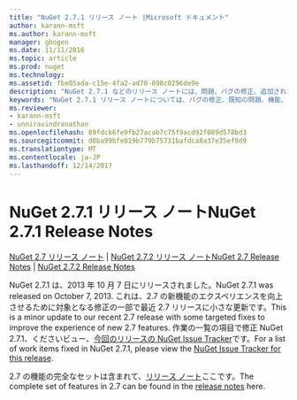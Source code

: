 ```yaml
---
title: "NuGet 2.7.1 リリース ノート |Microsoft ドキュメント"
author: karann-msft
ms.author: karann-msft
manager: ghogen
ms.date: 11/11/2016
ms.topic: article
ms.prod: nuget
ms.technology: 
ms.assetid: fbe05ada-c15e-4fa2-ad70-898c0296de9e
description: "NuGet 2.7.1 などのリリース ノートには、問題、バグの修正、追加された機能、および Dcr が知られています。"
keywords: "NuGet 2.7.1 リリース ノートについては、バグの修正、既知の問題、機能、Dcr を追加します。"
ms.reviewer:
- karann-msft
- unniravindranathan
ms.openlocfilehash: 89fdcb6fe9fb27acab7c75f9acd92f089d578bd3
ms.sourcegitcommit: d0ba99bfe019b779b75731bafdca8a37e35ef0d9
ms.translationtype: MT
ms.contentlocale: ja-JP
ms.lasthandoff: 12/14/2017
---
```

# <a name="nuget-271-release-notes"></a><span data-ttu-id="1cd39-104">NuGet 2.7.1 リリース ノート</span><span class="sxs-lookup"><span data-stu-id="1cd39-104">NuGet 2.7.1 Release Notes</span></span>

<span data-ttu-id="1cd39-105">[NuGet 2.7 リリース ノート](../release-notes/nuget-2.7.md) | [NuGet 2.7.2 リリース ノート](../release-notes/nuget-2.7.2.md)</span><span class="sxs-lookup"><span data-stu-id="1cd39-105">[NuGet 2.7 Release Notes](../release-notes/nuget-2.7.md) | [NuGet 2.7.2 Release Notes](../release-notes/nuget-2.7.2.md)</span></span>

<span data-ttu-id="1cd39-106">NuGet 2.7.1 は、2013 年 10 月 7 日にリリースされました。</span><span class="sxs-lookup"><span data-stu-id="1cd39-106">NuGet 2.7.1 was released on October 7, 2013.</span></span>  <span data-ttu-id="1cd39-107">これは、2.7 の新機能のエクスペリエンスを向上させるために対象となる修正の一部で最近 2.7 リリースに小さな更新です。</span><span class="sxs-lookup"><span data-stu-id="1cd39-107">This is a minor update to our recent 2.7 release with some targeted fixes to improve the experience of new 2.7 features.</span></span> <span data-ttu-id="1cd39-108">作業の一覧の項目で修正 NuGet 2.7.1、くださいビュー、[今回のリリースの NuGet Issue Tracker](http://nuget.codeplex.com/workitem/list/advanced?keyword=&status=Closed&type=All&priority=All&release=NuGet%202.7.1&assignedTo=All&component=All&sortField=LastUpdatedDate&sortDirection=Descending&page=0)です。</span><span class="sxs-lookup"><span data-stu-id="1cd39-108">For a list of work items fixed in NuGet 2.7.1, please view the [NuGet Issue Tracker for this release](http://nuget.codeplex.com/workitem/list/advanced?keyword=&status=Closed&type=All&priority=All&release=NuGet%202.7.1&assignedTo=All&component=All&sortField=LastUpdatedDate&sortDirection=Descending&page=0).</span></span>

<span data-ttu-id="1cd39-109">2.7 の機能の完全なセットは含まれて、[リリース ノート](../release-notes/nuget-2.7.md)ここです。</span><span class="sxs-lookup"><span data-stu-id="1cd39-109">The complete set of features in 2.7 can be found in the [release notes](../release-notes/nuget-2.7.md) here.</span></span>
